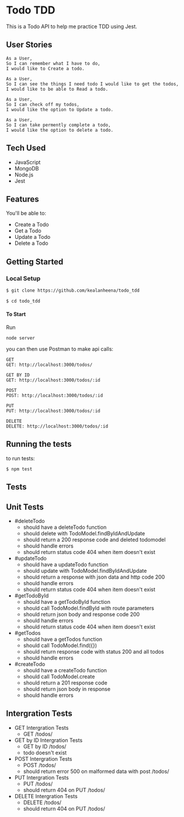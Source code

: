 # Todo TDD

This is a Todo API to help me practice TDD using Jest.

## User Stories

```
As a User,
So I can remember what I have to do,
I would like to Create a todo.

As a User,
So I can see the things I need todo I would like to get the todos,
I would like to be able to Read a todo.

As a User,
So I can check off my todos,
I would like the option to Update a todo.

As a User,
So I can take permently complete a todo,
I would like the option to delete a todo.
```

## Tech Used

- JavaScript 
- MongoDB
- Node.js
- Jest

## Features

You'll be able to:

- Create a Todo
- Get a Todo
- Update a Todo
- Delete a Todo

## Getting Started

### Local Setup

```sh
$ git clone https://github.com/kealanheena/todo_tdd
```

```sh
$ cd todo_tdd
```

#### To Start

Run

```
node server
```

you can then use Postman to make api calls:

```
GET
GET: http://localhost:3000/todos/

GET BY ID
GET: http://localhost:3000/todos/:id

POST
POST: http://localhost:3000/todos/:id

PUT
PUT: http://localhost:3000/todos/:id

DELETE
DELETE: http://localhost:3000/todos/:id
```

## Running the tests

to run tests:

```
$ npm test
```

## Tests 

## Unit Tests

- #deleteTodo
  - should have a deleteTodo function
  - should delete with TodoModel.findByIdAndUpdate
  - should return a 200 response code and deleted todomodel
  - should handle errors
  - should return status code 404 when item doesn't exist
- #updateTodo
  - should have a updateTodo function
  - should update with TodoModel.findByIdAndUpdate
  - should return a response with json data and http code 200
  - should handle errors
  - should return status code 404 when item doesn't exist
- #getTodoById
  - should have a getTodoById function
  - should call TodoModel.findById with route parameters
  - should return json body and response code 200
  - should handle errors
  - should return status code 404 when item doesn't exist
- #getTodos
  - should have a getTodos function
  - should call TodoModel.find({})
  - should return response code with status 200 and all todos
  - should handle errors
- #createTodo
  - should have a createTodo function
  - should call TodoModel.create
  - should return a 201 response code
  - should return json body in response
  - should handle errors


## Intergration Tests

- GET Intergration Tests
  - GET /todos/
- GET by ID Intergration Tests
  - GET by ID /todos/
  - todo doesn't exist
- POST Intergration Tests
  - POST /todos/
  - should return error 500 on malformed data with post /todos/
- PUT Intergration Tests
  - PUT /todos/
  - should return 404 on PUT /todos/
- DELETE Intergration Tests
  - DELETE /todos/
  - should return 404 on PUT /todos/

